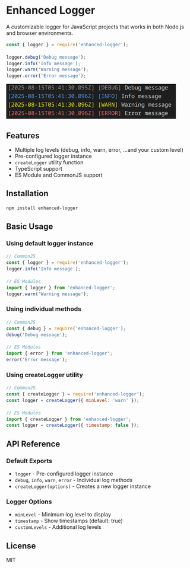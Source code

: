 # Enhanced Logger

A customizable logger for JavaScript projects that works in both Node.js and browser environments.

```javascript
const { logger } = require('enhanced-logger');

logger.debug('Debug message');
logger.info('Info message');
logger.warn('Warning message');
logger.error('Error message');
```
![Log Levels Output](./examples/log-output.png)

## Features

- Multiple log levels (debug, info, warn, error, ...and your custom level)
- Pre-configured logger instance
- `createLogger` utility function
- TypeScript support
- ES Module and CommonJS support

## Installation

```bash
npm install enhanced-logger
```

## Basic Usage

### Using default logger instance
```javascript
// CommonJS
const { logger } = require('enhanced-logger');
logger.info('Info message');

// ES Modules
import { logger } from 'enhanced-logger';
logger.warn('Warning message');
```

### Using individual methods
```javascript
// CommonJS
const { debug } = require('enhanced-logger');
debug('Debug message');

// ES Modules
import { error } from 'enhanced-logger';
error('Error message');
```

### Using createLogger utility
```javascript
// CommonJS
const { createLogger } = require('enhanced-logger');
const logger = createLogger({ minLevel: 'warn' });

// ES Modules
import { createLogger } from 'enhanced-logger';
const logger = createLogger({ timestamp: false });
```

## API Reference

### Default Exports
- `logger` - Pre-configured logger instance
- `debug`, `info`, `warn`, `error` - Individual log methods
- `createLogger(options)` - Creates a new logger instance

### Logger Options
- `minLevel` - Minimum log level to display
- `timestamp` - Show timestamps (default: true)
- `customLevels` - Additional log levels

## License
MIT